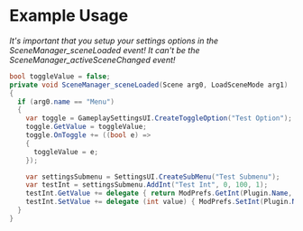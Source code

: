 # Example Usage
*It's important that you setup your settings options in the SceneManager_sceneLoaded event! It can't be the SceneManager_activeSceneChanged event!*
```cs
bool toggleValue = false;
private void SceneManager_sceneLoaded(Scene arg0, LoadSceneMode arg1) 
{
  if (arg0.name == "Menu")
  {
    var toggle = GameplaySettingsUI.CreateToggleOption("Test Option");
    toggle.GetValue = toggleValue;
    toggle.OnToggle += ((bool e) =>
    {
      toggleValue = e;
    });

    var settingsSubmenu = SettingsUI.CreateSubMenu("Test Submenu");
    var testInt = settingsSubmenu.AddInt("Test Int", 0, 100, 1);
    testInt.GetValue += delegate { return ModPrefs.GetInt(Plugin.Name, "Test Int", 0, true); };
    testInt.SetValue += delegate (int value) { ModPrefs.SetInt(Plugin.Name, "Test Int", value); };
  }
}
